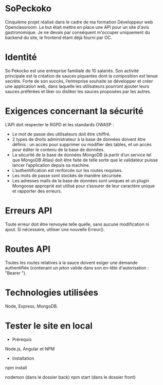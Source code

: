 # SoPeckoko
Cinquième projet réalisé dans le cadre de ma formation Développeur web Openclassroom. Le but était mettre en place une API pour un site d'avis gastronomique. Je ne devais par conséquent m'occuper uniquement du backend du site, le frontend étant déjà fourni par OC.

# Identité
So Pekocko est une entreprise familiale de 10 salariés. Son activité principale est la création de sauces piquantes dont la composition est tenue secrète. Forte de son succès, l’entreprise souhaite se développer et créer une application web, dans laquelle les utilisateurs pourront ajouter leurs sauces préférées et liker ou disliker les sauces proposées par les autres.

# Exigences concernant la sécurité
L’API doit respecter le RGPD et les standards OWASP :

- Le mot de passe des utilisateurs doit être chiffré.
- 2 types de droits administrateur à la base de données doivent être définis : un accès pour supprimer ou modifier des tables, et un accès pour éditer le contenu de la base de données.
- La sécurité de la base de données MongoDB (à partir d’un service tel que MongoDB Atlas) doit être faite de telle sorte que le validateur puisse lancer l’application depuis sa machine.
- L’authentification est renforcée sur les routes requises.
- Les mots de passe sont stockés de manière sécurisée.
- Les adresses mails de la base de données sont uniques et un plugin Mongoose approprié est utilisé pour s’assurer de leur caractère unique et rapporter des erreurs.

# Erreurs API
Toute erreur doit être renvoyée telle quelle, sans aucune modification ni ajout. Si nécessaire, utiliser une nouvelle Erreur().

# Routes API
Toutes les routes relatives à la sauce doivent exiger une demande authentifiée (contenant un jeton valide dans son en-tête d'autorisation : "Bearer <token>").

# Technologies utilisées
Node, Express, MongoDB.

# Tester le site en local

- Prérequis

Node.js, Angular et NPM

- Installation

npm install

nodemon (dans le dossier back)
npm start (dans le dossier front)
